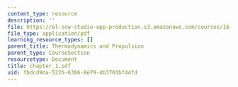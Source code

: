 ```yaml
---
content_type: resource
description: ''
file: https://ol-ocw-studio-app-production.s3.amazonaws.com/courses/16-01-unified-engineering-i-ii-iii-iv-fall-2005-spring-2006/fbdcd9da522663068e79db3701bf44fd_chapter_1.pdf
file_type: application/pdf
learning_resource_types: []
parent_title: Thermodynamics and Propulsion
parent_type: CourseSection
resourcetype: Document
title: chapter_1.pdf
uid: fbdcd9da-5226-6306-8e79-db3701bf44fd
---
```

